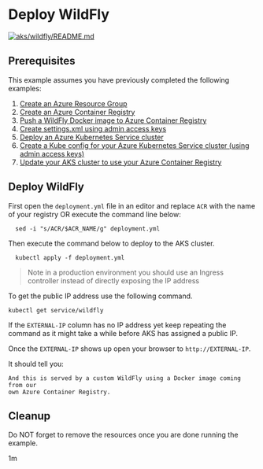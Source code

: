 
# Deploy WildFly

[![aks/wildfly/README.md](https://github.com/Azure-Samples/java-on-azure-examples/actions/workflows/aks_wildfly_README_md.yml/badge.svg)](https://github.com/Azure-Samples/java-on-azure-examples/actions/workflows/aks_wildfly_README_md.yml)

## Prerequisites

This example assumes you have previously completed the following examples:

1. [Create an Azure Resource Group](../../group/create/README.md)
1. [Create an Azure Container Registry](../../acr/create/README.md)
1. [Push a WildFly Docker image to Azure Container Registry](../../acr/wildfly/README.md)
1. [Create settings.xml using admin access keys](../../acr/create-settings-xml/README.md)
1. [Deploy an Azure Kubernetes Service cluster](../create/README.md)
1. [Create a Kube config for your Azure Kubernetes Service cluster (using admin access keys)](../create-kube-config/README.md)
1. [Update your AKS cluster to use your Azure Container Registry](../use-your-acr/README.md)

## Deploy WildFly

<!-- 

  if [[ -z $REGION ]]; then
    export REGION=westus
  fi

  -->
<!-- workflow.cron(0 2 * * 1) -->
<!-- workflow.include(../../acr/wildfly/README.md) -->
<!-- workflow.include(../create-kube-config/README.md) -->
<!-- workflow.include(../use-your-acr/README.md) -->
<!-- workflow.run() 

  cd aks/wildfly

  -->

First open the `deployment.yml` file in an editor and replace `ACR` with the
name of your registry OR execute the command line below:

```shell
  sed -i "s/ACR/$ACR_NAME/g" deployment.yml
```

Then execute the command below to deploy to the AKS cluster.

```shell
  kubectl apply -f deployment.yml
```

> Note in a production environment you should use an Ingress controller instead
> of directly exposing the IP address

To get the public IP address use the following command.

<!-- workflow.skip() -->
```
kubectl get service/wildfly
```

If the `EXTERNAL-IP` column has no IP address yet keep repeating the command as
it might take a while before AKS has assigned a public IP.

Once the `EXTERNAL-IP` shows up open your browser to `http://EXTERNAL-IP`.

It should tell you:

```text
And this is served by a custom WildFly using a Docker image coming from our 
own Azure Container Registry.
```

## Cleanup

<!-- workflow.directOnly()
  
  sleep 240
  export URL=http://$(kubectl get service/wildfly --output jsonpath="{.status.loadBalancer.ingress[0].ip}")
  export RESULT=$(curl $URL)
  az group delete --name $RESOURCE_GROUP --yes || true
  if [[ "$RESULT" != *"custom WildFly"* ]]; then
    echo "Response did not contain 'custom WildFly'"
    exit 1
  fi

  -->

<!-- workflow.run() 

  cd ../..
  
  -->

Do NOT forget to remove the resources once you are done running the example.

1m
